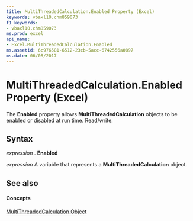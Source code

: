 ```yaml
---
title: MultiThreadedCalculation.Enabled Property (Excel)
keywords: vbaxl10.chm859073
f1_keywords:
- vbaxl10.chm859073
ms.prod: excel
api_name:
- Excel.MultiThreadedCalculation.Enabled
ms.assetid: 6c976581-6512-23cb-5acc-6742556a0897
ms.date: 06/08/2017
---
```



# MultiThreadedCalculation.Enabled Property (Excel)

The  **Enabled** property allows **MultiThreadedCalculation** objects to be enabled or disabled at run time. Read/write.


## Syntax

 _expression_ . **Enabled**

 _expression_ A variable that represents a **MultiThreadedCalculation** object.


## See also


#### Concepts


[MultiThreadedCalculation Object](multithreadedcalculation-object-excel.md)

